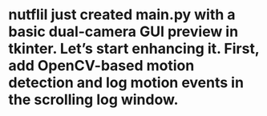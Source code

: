 # nutfliI just created main.py with a basic dual-camera GUI preview in tkinter. Let’s start enhancing it. First, add OpenCV-based motion detection and log motion events in the scrolling log window.
